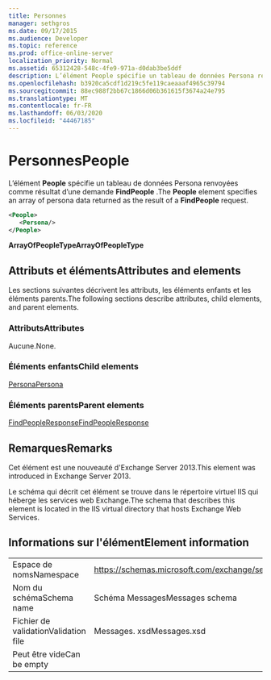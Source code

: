 ```yaml
---
title: Personnes
manager: sethgros
ms.date: 09/17/2015
ms.audience: Developer
ms.topic: reference
ms.prod: office-online-server
localization_priority: Normal
ms.assetid: 65312428-548c-4fe9-971a-d0dab3be5ddf
description: L’élément People spécifie un tableau de données Persona renvoyées comme résultat d’une demande FindPeople.
ms.openlocfilehash: b3920ca5cdf1d219c5fe119caeaaaf4965c39794
ms.sourcegitcommit: 88ec988f2bb67c1866d06b361615f3674a24e795
ms.translationtype: MT
ms.contentlocale: fr-FR
ms.lasthandoff: 06/03/2020
ms.locfileid: "44467185"
---
```

# <a name="people"></a><span data-ttu-id="5e3c9-103">Personnes</span><span class="sxs-lookup"><span data-stu-id="5e3c9-103">People</span></span>

<span data-ttu-id="5e3c9-104">L’élément **People** spécifie un tableau de données Persona renvoyées comme résultat d’une demande **FindPeople** .</span><span class="sxs-lookup"><span data-stu-id="5e3c9-104">The **People** element specifies an array of persona data returned as the result of a **FindPeople** request.</span></span> 
  
```XML
<People>
   <Persona/>
</People>
```

<span data-ttu-id="5e3c9-105">**ArrayOfPeopleType**</span><span class="sxs-lookup"><span data-stu-id="5e3c9-105">**ArrayOfPeopleType**</span></span>

## <a name="attributes-and-elements"></a><span data-ttu-id="5e3c9-106">Attributs et éléments</span><span class="sxs-lookup"><span data-stu-id="5e3c9-106">Attributes and elements</span></span>

<span data-ttu-id="5e3c9-107">Les sections suivantes décrivent les attributs, les éléments enfants et les éléments parents.</span><span class="sxs-lookup"><span data-stu-id="5e3c9-107">The following sections describe attributes, child elements, and parent elements.</span></span>
  
### <a name="attributes"></a><span data-ttu-id="5e3c9-108">Attributs</span><span class="sxs-lookup"><span data-stu-id="5e3c9-108">Attributes</span></span>

<span data-ttu-id="5e3c9-109">Aucune.</span><span class="sxs-lookup"><span data-stu-id="5e3c9-109">None.</span></span>
  
### <a name="child-elements"></a><span data-ttu-id="5e3c9-110">Éléments enfants</span><span class="sxs-lookup"><span data-stu-id="5e3c9-110">Child elements</span></span>

[<span data-ttu-id="5e3c9-111">Persona</span><span class="sxs-lookup"><span data-stu-id="5e3c9-111">Persona</span></span>](persona.md)
  
### <a name="parent-elements"></a><span data-ttu-id="5e3c9-112">Éléments parents</span><span class="sxs-lookup"><span data-stu-id="5e3c9-112">Parent elements</span></span>

[<span data-ttu-id="5e3c9-113">FindPeopleResponse</span><span class="sxs-lookup"><span data-stu-id="5e3c9-113">FindPeopleResponse</span></span>](findpeopleresponse.md)
  
## <a name="remarks"></a><span data-ttu-id="5e3c9-114">Remarques</span><span class="sxs-lookup"><span data-stu-id="5e3c9-114">Remarks</span></span>

<span data-ttu-id="5e3c9-115">Cet élément est une nouveauté d'Exchange Server 2013.</span><span class="sxs-lookup"><span data-stu-id="5e3c9-115">This element was introduced in Exchange Server 2013.</span></span>
  
<span data-ttu-id="5e3c9-116">Le schéma qui décrit cet élément se trouve dans le répertoire virtuel IIS qui héberge les services web Exchange.</span><span class="sxs-lookup"><span data-stu-id="5e3c9-116">The schema that describes this element is located in the IIS virtual directory that hosts Exchange Web Services.</span></span>
  
## <a name="element-information"></a><span data-ttu-id="5e3c9-117">Informations sur l'élément</span><span class="sxs-lookup"><span data-stu-id="5e3c9-117">Element information</span></span>

|||
|:-----|:-----|
|<span data-ttu-id="5e3c9-118">Espace de noms</span><span class="sxs-lookup"><span data-stu-id="5e3c9-118">Namespace</span></span>  <br/> |https://schemas.microsoft.com/exchange/services/2006/messages  <br/> |
|<span data-ttu-id="5e3c9-119">Nom du schéma</span><span class="sxs-lookup"><span data-stu-id="5e3c9-119">Schema name</span></span>  <br/> |<span data-ttu-id="5e3c9-120">Schéma Messages</span><span class="sxs-lookup"><span data-stu-id="5e3c9-120">Messages schema</span></span>  <br/> |
|<span data-ttu-id="5e3c9-121">Fichier de validation</span><span class="sxs-lookup"><span data-stu-id="5e3c9-121">Validation file</span></span>  <br/> |<span data-ttu-id="5e3c9-122">Messages. xsd</span><span class="sxs-lookup"><span data-stu-id="5e3c9-122">Messages.xsd</span></span>  <br/> |
|<span data-ttu-id="5e3c9-123">Peut être vide</span><span class="sxs-lookup"><span data-stu-id="5e3c9-123">Can be empty</span></span>  <br/> ||
   


